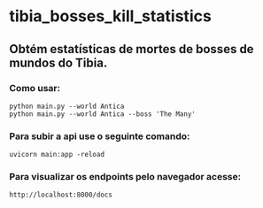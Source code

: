 # tibia_bosses_kill_statistics

## Obtém estatísticas de mortes de bosses de mundos do Tibia.

### **Como usar:**

```
python main.py --world Antica
python main.py --world Antica --boss 'The Many'
```

### **Para subir a api use o seguinte comando:**

```
uvicorn main:app -reload 
```

### **Para visualizar os endpoints pelo navegador acesse:**


`http://localhost:8000/docs`


